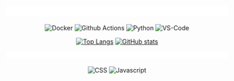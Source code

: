 <div align="center">

  ![Things I Love](code_with.svg)

</div>

<p align="center">
  <img alt="Docker" src="https://img.shields.io/badge/-Docker-46a2f1?style=flat&logo=docker&logoColor=white" />
  <img alt="Github Actions" src="https://img.shields.io/badge/-Github_Actions-0a7cff?style=flat&logo=github-actions&logoColor=white" />
  <img alt="Python" src="https://img.shields.io/badge/python-3670A0?style=flat&logo=github-actions&logoColor=white" />
  <img alt="VS-Code" src="https://img.shields.io/badge/Vscode-007ACC?style=flat&logo=github-actions&logoColor=white" />
</p>

<div align="center">

  [![Top Langs](https://github-readme-stats.vercel.app/api/top-langs/?username=arpanghosh8453&theme=dark&hide_border=true&hide=jinja&layout=compact&hide_title=true&bg_color=161b22&text_color=bcbaba)](https://github.com/arpanghosh8453) [![GitHub stats](https://github-readme-stats.vercel.app/api?username=arpanghosh8453&theme=dark&hide_border=true&hide=prs,issues&line_height=30&show_icons=true&icon_color=905aff8b&hide_rank=true&hide_title=true&text_bold=false&bg_color=161b22&text_color=bcbaba)](https://github.com/arpanghosh8453)

</div>

<div align="center">

  ![Improve In](improve_in.svg)

</div>

<p align="center">
  <img alt="CSS" src="https://img.shields.io/badge/CSS-239120?&style=for-the-badge&logo=css3&logoColor=white" />
  <img alt="Javascript" src="https://img.shields.io/badge/JavaScript-F7DF1E?style=for-the-badge&logo=javascript&logoColor=black" />
</p>

